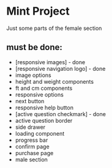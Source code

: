 # Mint Project

Just some parts of the female section

## must be done:

- [responsive images] - done
- [responsive navigation logo] - done
- image options
- height and weight components
- ft and cm components
- responsive options
- next button
- responsive help button
- [active question checkmark] - done
- active question border
- side drawer
- loading component
- progress bar
- confirm page
- purchase page
- male section
